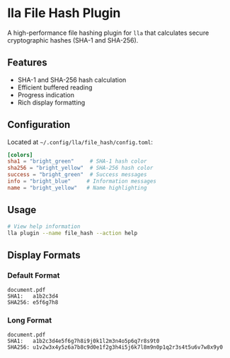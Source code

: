 # lla File Hash Plugin

A high-performance file hashing plugin for `lla` that calculates secure cryptographic hashes (SHA-1 and SHA-256).

## Features

- SHA-1 and SHA-256 hash calculation
- Efficient buffered reading
- Progress indication
- Rich display formatting

## Configuration

Located at `~/.config/lla/file_hash/config.toml`:

```toml
[colors]
sha1 = "bright_green"     # SHA-1 hash color
sha256 = "bright_yellow"  # SHA-256 hash color
success = "bright_green"  # Success messages
info = "bright_blue"     # Information messages
name = "bright_yellow"   # Name highlighting
```

## Usage

```bash
# View help information
lla plugin --name file_hash --action help
```

## Display Formats

### Default Format

```
document.pdf
SHA1:   a1b2c3d4
SHA256: e5f6g7h8
```

### Long Format

```
document.pdf
SHA1:   a1b2c3d4e5f6g7h8i9j0k1l2m3n4o5p6q7r8s9t0
SHA256: u1v2w3x4y5z6a7b8c9d0e1f2g3h4i5j6k7l8m9n0p1q2r3s4t5u6v7w8x9y0
```
